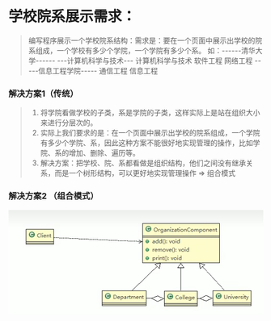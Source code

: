 # 学校院系展示需求：
> 编写程序展示一个学校院系结构：需求是：要在一个页面中展示出学校的院系组成，一个学校有多少个学院，一个学院有多少个系。
> 如：------清华大学------
>    ---计算机科学与技术---
>    计算机科学与技术
>    软件工程
>    网络工程
>    -----信息工程学院-----
>    通信工程
>    信息工程

### 解决方案1（传统）
>1. 将学院看做学校的子类，系是学院的子类，这样实际上是站在组织大小来进行分层次的。
>2. 实际上我们要求的是：在一个页面中展示出学校的院系组成，一个学院有多少个学院、系，因此这种方案不能很好地实现管理的操作，比如学院、系的增加、删除、遍历等。
>3. 解决方案：把学校、院、系都看做是组织结构，他们之间没有继承关系，而是一个树形结构，可以更好地实现管理操作 => 组合模式

### 解决方案2 （组合模式）
![img.png](img.png) 